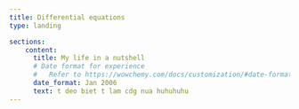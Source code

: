 ```yaml
---
title: Differential equations
type: landing

sections:
    content:
      title: My life in a nutshell
      # Date format for experience
      #   Refer to https://wowchemy.com/docs/customization/#date-format
      date_format: Jan 2006
      text: t deo biet t lam cdg nua huhuhuhu
---
```

